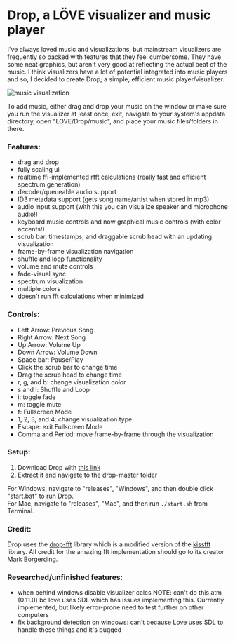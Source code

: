 Drop, a LÖVE visualizer and music player
==========

I've always loved music and visualizations, but mainstream visualizers are frequently so packed with features
that they feel cumbersome. They have some neat graphics, but aren't very good at reflecting the actual beat of
the music. I think visualizers have a lot of potential integrated into music players and so, I decided to
create Drop; a simple, efficient music player/visualizer.

![music visualization](https://i.imgur.com/91ovSRE.png)

To add music, either drag and drop your music on the window or make sure you run the visualizer at least once, exit, navigate to your system's appdata directory, open "LOVE/Drop/music", and place your music files/folders in there.

### Features:
  - drag and drop
  - fully scaling ui
  - realtime ffi-implemented rfft calculations (really fast and efficient spectrum generation)
  - decoder/queueable audio support
  - ID3 metadata support (gets song name/artist when stored in mp3)
  - audio input support (with this you can visualize speaker and microphone audio!)
  - keyboard music controls and now graphical music controls (with color accents!)
  - scrub bar, timestamps, and draggable scrub head with an updating visualization
  - frame-by-frame visualization navigation
  - shuffle and loop functionality
  - volume and mute controls
  - fade-visual sync
  - spectrum visualization
  - multiple colors
  - doesn't run fft calculations when minimized

### Controls:
  - Left Arrow: Previous Song
  - Right Arrow: Next Song
  - Up Arrow: Volume Up
  - Down Arrow: Volume Down
  - Space bar: Pause/Play
  - Click the scrub bar to change time
  - Drag the scrub head to change time
  - r, g, and b: change visualization color
  - s and l: Shuffle and Loop
  - i: toggle fade
  - m: toggle mute
  - f: Fullscreen Mode
  - 1, 2, 3, and 4: change visualization type
  - Escape: exit Fullscreen Mode
  - Comma and Period: move frame-by-frame through the visualization

### Setup:
1. Download Drop with [this link](https://github.com/nabakin/drop/archive/master.zip)
2. Extract it and navigate to the drop-master folder

For Windows, navigate to "releases", "Windows", and then double click "start.bat" to run Drop.    
For Mac, navigate to "releases", "Mac", and then run `./start.sh` from Terminal.

### Credit:
Drop uses the [drop-fft](https://github.com/nabakin/drop-fft) library which is a modified version of the [kissfft](https://github.com/bazaar-projects/kissfft) library.  All credit for the amazing fft implementation should go to its creator Mark Borgerding.

### Researched/unfinished features:
  - when behind windows disable visualizer calcs NOTE: can't do this atm (0.11.0) bc love uses SDL which has issues implementing this.  Currently implemented, but likely error-prone need to test further on other computers
  - fix background detection on windows: can't because Love uses SDL to handle these things and it's bugged
